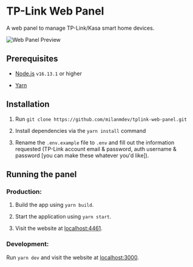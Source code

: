 # TP-Link Web Panel

A web panel to manage TP-Link/Kasa smart home devices.

![Web Panel Preview](https://i.milanm.org/r/tplink-web-panel-main.png)

## Prerequisites

- [Node.js](https://nodejs.org) `v16.13.1` or higher

- [Yarn](https://yarnpkg.com/)

## Installation

1. Run `git clone https://github.com/milanmdev/tplink-web-panel.git`

2. Install dependencies via the `yarn install` command
3. Rename the `.env.example` file to `.env` and fill out the information requested (TP-Link account email & password, auth username & password [you can make these whatever you'd like]).

## Running the panel

### Production:

1. Build the app using `yarn build`.

2. Start the application using `yarn start`.

3. Visit the website at [localhost:4461](http://localhost:4461).

### Development:

Run `yarn dev` and visit the website at [localhost:3000](http://localhost:3000).
